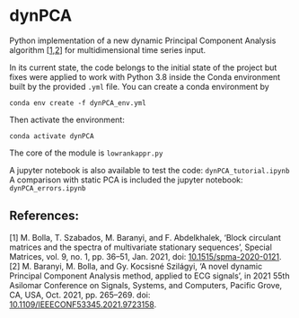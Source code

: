 # dynPCA

Python implementation of a new dynamic Principal Component Analysis algorithm [[1](#1),[2](#2)] for multidimensional time series input.

In its current state, the code belongs to the initial state of the project but fixes were applied to work with Python 3.8 inside the Conda environment built by the provided `.yml` file. You can create a conda environment by

`conda env create -f dynPCA_env.yml`

Then activate the environment:

`conda activate dynPCA`

The core of the module is `lowrankappr.py`

A jupyter notebook is also available to test the code: `dynPCA_tutorial.ipynb`
A comparison with static PCA is included the jupyter notebook: `dynPCA_errors.ipynb`

## References:

<a id="1">[1]</a>  M. Bolla, T. Szabados, M. Baranyi, and F. Abdelkhalek, ‘Block circulant matrices and the spectra of multivariate stationary sequences’, Special Matrices, vol. 9, no. 1, pp. 36–51, Jan. 2021, doi: [10.1515/spma-2020-0121](https://doi.org/10.1515/spma-2020-0121).
<a id="2">[2]</a>  M. Baranyi, M. Bolla, and Gy. Kocsisné Szilágyi, ‘A novel dynamic Principal Component Analysis method, applied to ECG signals’, in 2021 55th Asilomar Conference on Signals, Systems, and Computers, Pacific Grove, CA, USA, Oct. 2021, pp. 265–269. doi: [10.1109/IEEECONF53345.2021.9723158](https://doi.org/10.1109/IEEECONF53345.2021.9723158).



